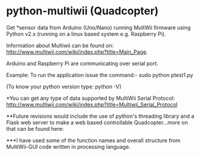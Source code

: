 # python-multiwii (Quadcopter)
Get *sensor data from Arduino (Uno/Nano) running MultWii firmware using Python v2.x (running on a linux based system e.g. Raspberry Pi).

Information about Multiwii can be found on: http://www.multiwii.com/wiki/index.php?title=Main_Page.

Arduino and Raspberry Pi are communicating over serial port.

Example: To run the application issue the command:- sudo python ptest1.py

(To know your python version type: python -V)

*You can get any type of data supported by MultiWii Serial Protocol: http://www.multiwii.com/wiki/index.php?title=Multiwii_Serial_Protocol

**Future revisions would include the use of python's threading library and a Flask web server to make a web based controllable Quadcopter...more on that can be found here:




***I have used some of the function names and overall structure from MultiWii-GUI code written in processing language.

